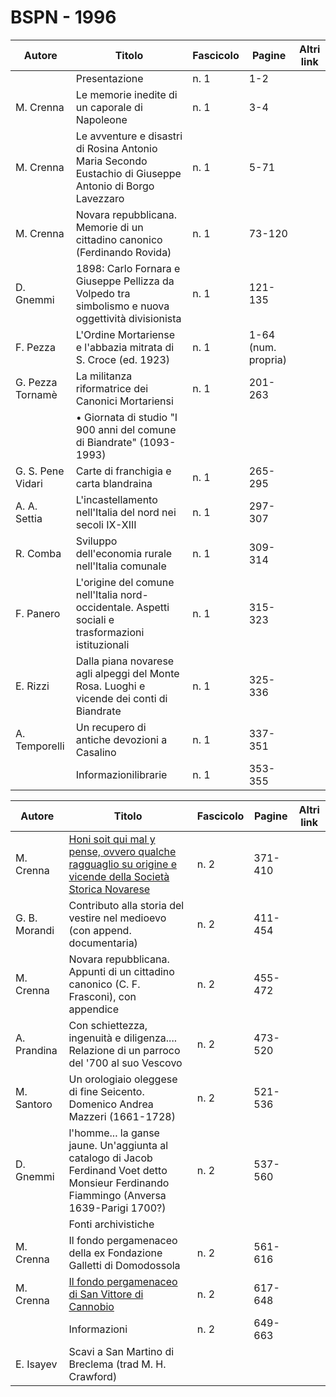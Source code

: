 # BSPN - 1996

| Autore            | Titolo                                                                                                   | Fascicolo | Pagine              | Altri link |
|-------------------|----------------------------------------------------------------------------------------------------------|-----------|---------------------|------------|
|                   | Presentazione                                                                                            | n. 1      | 1-2                 |            |
| M. Crenna         | Le memorie inedite di un caporale di Napoleone                                                           | n. 1      | 3-4                 |            |
| M. Crenna         | Le avventure e disastri di Rosina Antonio Maria Secondo Eustachio di Giuseppe Antonio di Borgo Lavezzaro | n. 1      | 5-71                |            |
| M. Crenna         | Novara repubblicana. Memorie di un cittadino canonico (Ferdinando Rovida)                                | n. 1      | 73-120              |            |
| D. Gnemmi         | 1898: Carlo Fornara e Giuseppe Pellizza da Volpedo tra simbolismo e nuova oggettività divisionista       | n. 1      | 121-135             |            |
| F. Pezza          | L'Ordine Mortariense e l'abbazia mitrata di S. Croce (ed. 1923)                                          | n. 1      | 1-64 (num. propria) |            |
| G. Pezza Tornamè  | La militanza riformatrice dei Canonici Mortariensi                                                       | n. 1      | 201-263             |            |
|                   | • Giornata di studio "I 900 anni del comune di Biandrate" (1093-1993)                                    |           |                     |            |
| G. S. Pene Vidari | Carte di franchigia e carta blandraina                                                                   | n. 1      | 265-295             |            |
| A. A. Settia      | L'incastellamento nell'Italia del nord nei secoli IX-XIII                                                | n. 1      | 297-307             |            |
| R. Comba          | Sviluppo dell'economia rurale nell'Italia comunale                                                       | n. 1      | 309-314             |            |
| F. Panero         | L'origine del comune nell'Italia nord-occidentale. Aspetti sociali e trasformazioni istituzionali        | n. 1      | 315-323             |            |
| E. Rizzi          | Dalla piana novarese agli alpeggi del Monte Rosa. Luoghi e vicende dei conti di Biandrate                | n. 1      | 325-336             |            |
| A. Temporelli     | Un recupero di antiche devozioni a Casalino                                                              | n. 1      | 337-351             |            |
|                   | Informazionilibrarie                                                                                     | n. 1      | 353-355             |            |

| Autore        | Titolo                                                                                                                                                        | Fascicolo | Pagine  | Altri link |
|---------------|---------------------------------------------------------------------------------------------------------------------------------------------------------------|-----------|---------|------------|
| M. Crenna     | [Honi soit qui mal y pense, ovvero qualche ragguaglio su origine e vicende della Società Storica Novarese](http://www.ssno.it/BSPNo/1996_Crenna_HoniSoit.pdf) | n. 2      | 371-410 |            |
| G. B. Morandi | Contributo alla storia del vestire nel medioevo (con append. documentaria)                                                                                    | n. 2      | 411-454 |            |
| M. Crenna     | Novara repubblicana. Appunti di un cittadino canonico (C. F. Frasconi), con appendice                                                                         | n. 2      | 455-472 |            |
| A. Prandina   | Con schiettezza, ingenuità e diligenza.... Relazione di un parroco del '700 al suo Vescovo                                                                    | n. 2      | 473-520 |            |
| M. Santoro    | Un orologiaio oleggese di fine Seicento. Domenico Andrea Mazzeri (1661-1728)                                                                                  | n. 2      | 521-536 |            |
| D. Gnemmi     | l'homme... la ganse jaune. Un'aggiunta al catalogo di Jacob Ferdinand Voet detto Monsieur Ferdinando Fiammingo (Anversa 1639-Parigi 1700?)                    | n. 2      | 537-560 |            |
|               | Fonti archivistiche                                                                                                                                           |           |         |            |
| M. Crenna     | Il fondo pergamenaceo della ex Fondazione Galletti di Domodossola                                                                                             | n. 2      | 561-616 |            |
| M. Crenna     | [Il fondo pergamenaceo di San Vittore di Cannobio](https://en.calameo.com/read/004733128711e3cd1270e)                                                         | n. 2      | 617-648 |            |
|               | Informazioni                                                                                                                                                  | n. 2      | 649-663 |            |
| E. Isayev     | Scavi a San Martino di Breclema (trad M. H. Crawford)                                                                                                         |           |         |            |
